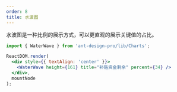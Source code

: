 ```yaml
---
order: 8
title: 水波图
---
```


水波图是一种比例的展示方式，可以更直观的展示关键值的占比。

```jsx
import { WaterWave } from 'ant-design-pro/lib/Charts';

ReactDOM.render(
  <div style={{ textAlign: 'center' }}>
    <WaterWave height={161} title="补贴资金剩余" percent={34} />
  </div>,
  mountNode
);
```
